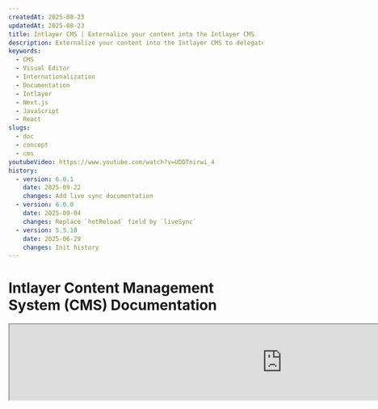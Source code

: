 ```yaml
---
createdAt: 2025-08-23
updatedAt: 2025-08-23
title: Intlayer CMS | Externalize your content into the Intlayer CMS
description: Externalize your content into the Intlayer CMS to delegate the management of your content to your team.
keywords:
  - CMS
  - Visual Editor
  - Internationalization
  - Documentation
  - Intlayer
  - Next.js
  - JavaScript
  - React
slugs:
  - doc
  - concept
  - cms
youtubeVideo: https://www.youtube.com/watch?v=UDDTnirwi_4
history:
  - version: 6.0.1
    date: 2025-09-22
    changes: Add live sync documentation
  - version: 6.0.0
    date: 2025-09-04
    changes: Replace `hotReload` field by `liveSync`
  - version: 5.5.10
    date: 2025-06-29
    changes: Init history
---
```


# Intlayer Content Management System (CMS) Documentation

<iframe title="Visual Editor + CMS for Your Web App: Intlayer Explained" class="m-auto aspect-[16/9] w-full overflow-hidden rounded-lg border-0" allow="autoplay; gyroscope;" loading="lazy" width="1080" height="auto" src="https://www.youtube.com/embed/UDDTnirwi_4?autoplay=0&amp;origin=http://intlayer.org&amp;controls=0&amp;rel=1"/>

The Intlayer CMS is am Application that allows you to externalize your content of an Intlayer project.

For that, Intlayer introduce the concept of 'distant dictionaries'.

![Intlayer CMS Interface](https://github.com/aymericzip/intlayer/blob/main/docs/assets/CMS.png)

## Understanding distant dictionaries

Intlayer make a difference between 'local' and 'remote' dictionaries.

- A 'local' dictionary is a dictionary that is declared in your Intlayer project. Such as the declaration file of a button, or your navigation bar. Externalizing your content do not make sense in this case because this content is not supposed to change often.

- A 'remote' dictionary is a dictionary that is managed through the Intlayer CMS. It could be useful to allow your team to manage your content in direct on your website, and also aims to use A/B testing features and SEO automatic optimization.

## Visual editor vs CMS

The [Intlayer Visual](https://github.com/aymericzip/intlayer/blob/main/docs/docs/en/intlayer_visual_editor.md) editor is a tool that allows you to manage your content in a visual editor for local dictionaries. Once a change is made, the content will be replaced in the code-base. That means that the application will be rebuilt and the page will be reloaded to display the new content.

In contrast, the Intlayer CMS is a tool that allows you to manage your content in a visual editor for distant dictionaries. Once a change is made, the content will **not** impact your code-base. And the website will automatically display the changed content.

## Integrating

For more details on how to install the package, see the relevant section below:

### Integrating with Next.js

For integration with Next.js, refer to the [setup guide](https://github.com/aymericzip/intlayer/blob/main/docs/docs/en/intlayer_with_nextjs_15.md).

### Integrating with Create React App

For integration with Create React App, refer to the [setup guide](https://github.com/aymericzip/intlayer/blob/main/docs/docs/en/intlayer_with_create_react_app.md).

### Integrating with Vite + React

For integration with Vite + React, refer to the [setup guide](https://github.com/aymericzip/intlayer/blob/main/docs/docs/en/intlayer_with_vite+react.md).

## Configuration

In your Intlayer configuration file, you can customize the CMS settings:

```typescript fileName="intlayer.config.ts" codeFormat="typescript"
import type { IntlayerConfig } from "intlayer";

const config: IntlayerConfig = {
  // ... other configuration settings
  editor: {
    /**
     * Required
     *
     * The URL of the application.
     * This is the URL targeted by the visual editor.
     */
    applicationURL: process.env.INTLAYER_APPLICATION_URL,

    /**
     * Required
     *
     * Client ID and client secret are required to enable the editor.
     * They allow the identify the user who is editing the content.
     * They can be obtained by creating a new client in the Intlayer Dashboard - Projects (https://intlayer.org/dashboard/projects).
     * clientId: process.env.INTLAYER_CLIENT_ID,
     * clientSecret: process.env.INTLAYER_CLIENT_SECRET,
     */
    clientId: process.env.INTLAYER_CLIENT_ID,
    clientSecret: process.env.INTLAYER_CLIENT_SECRET,

    /**
     * Optional
     *
     * In the case you are self-hosting the Intlayer CMS, you can set the URL of the CMS.
     *
     * The URL of the Intlayer CMS.
     * By default, it is set to https://intlayer.org
     */
    cmsURL: process.env.INTLAYER_CMS_URL,

    /**
     * Optional
     *
     * In the case you are self-hosting the Intlayer CMS, you can set the URL of the backend.
     *
     * The URL of the Intlayer CMS.
     * By default, it is set to https://back.intlayer.org
     */
    backendURL: process.env.INTLAYER_BACKEND_URL,
  },
};

export default config;
```

```javascript fileName="intlayer.config.mjs" codeFormat="esm"
/** @type {import('intlayer').IntlayerConfig} */
const config = {
  // ... other configuration settings
  editor: {
    /**
     * Required
     *
     * The URL of the application.
     * This is the URL targeted by the visual editor.
     */
    applicationURL: process.env.INTLAYER_APPLICATION_URL,

    /**
     * Required
     *
     * Client ID and client secret are required to enable the editor.
     * They allow the identify the user who is editing the content.
     * They can be obtained by creating a new client in the Intlayer Dashboard - Projects (https://intlayer.org/dashboard/projects).
     * clientId: process.env.INTLAYER_CLIENT_ID,
     * clientSecret: process.env.INTLAYER_CLIENT_SECRET,
     */
    clientId: process.env.INTLAYER_CLIENT_ID,
    clientSecret: process.env.INTLAYER_CLIENT_SECRET,

    /**
     * Optional
     *
     * In the case you are self-hosting the Intlayer CMS, you can set the URL of the CMS.
     *
     * The URL of the Intlayer CMS.
     * By default, it is set to https://intlayer.org
     */
    cmsURL: process.env.INTLAYER_CMS_URL,

    /**
     * Optional
     *
     * In the case you are self-hosting the Intlayer CMS, you can set the URL of the backend.
     *
     * The URL of the Intlayer CMS.
     * By default, it is set to https://back.intlayer.org
     */
    backendURL: process.env.INTLAYER_BACKEND_URL,
  },
};

export default config;
```

```javascript fileName="intlayer.config.cjs" codeFormat="commonjs"
/** @type {import('intlayer').IntlayerConfig} */
const config = {
  // ... other configuration settings
  editor: {
    /**
     * Required
     *
     * The URL of the application.
     * This is the URL targeted by the visual editor.
     */
    applicationURL: process.env.INTLAYER_APPLICATION_URL,

    /**
     * Required
     *
     * Client ID and client secret are required to enable the editor.
     * They allow the identify the user who is editing the content.
     * They can be obtained by creating a new client in the Intlayer Dashboard - Projects (https://intlayer.org/dashboard/projects).
     * clientId: process.env.INTLAYER_CLIENT_ID,
     * clientSecret: process.env.INTLAYER_CLIENT_SECRET,
     */
    clientId: process.env.INTLAYER_CLIENT_ID,
    clientSecret: process.env.INTLAYER_CLIENT_SECRET,

    /**
     * Optional
     *
     * In the case you are self-hosting the Intlayer CMS, you can set the URL of the CMS.
     *
     * The URL of the Intlayer CMS.
     * By default, it is set to https://intlayer.org
     */
    cmsURL: process.env.INTLAYER_CMS_URL,

    /**
     * Optional
     *
     * In the case you are self-hosting the Intlayer CMS, you can set the URL of the backend.
     *
     * The URL of the Intlayer CMS.
     * By default, it is set to https://back.intlayer.org
     */
    backendURL: process.env.INTLAYER_BACKEND_URL,
  },
};

module.exports = config;
```

> If you don't have a client ID and client secret, you can obtain them by creating a new client in the [Intlayer Dashboard - Projects](https://intlayer.org/dashboard/projects).

> To see all available parameters, refer to the [configuration documentation](https://github.com/aymericzip/intlayer/blob/main/docs/docs/en/configuration.md).

## Using the CMS

### Push your configuration

To configure the Intlayer CMS, you can use the [intlayer CLI](https://github.com/aymericzip/intlayer/tree/main/docs/en/intlayer_cli.md) commands.

```bash
npx intlayer config push
```

> If you use environment variables in your `intlayer.config.ts` configuration file, you can specify the desired environment using the `--env` argument:

```bash
npx intlayer config push --env production
```

This command uploads your configuration to the Intlayer CMS.

### Push a dictionary

To transform your locale dictionaries in a distant dictionary, you can use the [intlayer CLI](https://github.com/aymericzip/intlayer/tree/main/docs/en/intlayer_cli.md) commands.

```bash
npx intlayer dictionary push -d my-first-dictionary-key
```

> If you use environment variables in your `intlayer.config.ts` configuration file, you can specify the desired environment using the `--env` argument:

```bash
npx intlayer dictionary push -d my-first-dictionary-key --env production
```

This command uploads your initial content dictionaries, making them available for asynchronous fetching and editing through the Intlayer platform.

### Edit the dictionary

Then you will be able to see and manage your dictionary in the [Intlayer CMS](https://intlayer.org/dashboard/content).

## Live sync

Live Sync lets your app reflect CMS content changes at runtime. No rebuild or redeploy required. When enabled, updates are streamed to a Live Sync server that refreshes the dictionaries your application reads.

Enable Live Sync by updating your Intlayer configuration:

```typescript fileName="intlayer.config.ts" codeFormat="typescript"
import type { IntlayerConfig } from "intlayer";

const config: IntlayerConfig = {
  // ... other configuration settings
  editor: {
    /**
     * Enables hot reloading of locale configurations when changes are detected.
     * For example, when a dictionary is added or updated, the application updates
     * the content displayed on the page.
     *
     * Because hot reloading requires a continuous connection to the server, it is
     * only available for clients of the `enterprise` plan.
     *
     * Default: false
     */
    liveSync: true,
  },
  build: {
    /**
     * Controls how dictionaries are imported:
     *
     * - "live": Dictionaries are fetched dynamically using the Live Sync API.
     *   Replaces useIntlayer with useDictionaryDynamic.
     *
     * Note: Live mode uses the Live Sync API to fetch dictionaries. If the API call
     * fails, dictionaries are imported dynamically.
     * Note: Only dictionaries with remote content and "live" flags use live mode.
     * Others use dynamic mode for performance.
     */
    importMode: "live",
  },
};

export default config;
```

```javascript fileName="intlayer.config.mjs" codeFormat="esm"
/** @type {import('intlayer').IntlayerConfig} */
const config = {
  // ... other configuration settings
  editor: {
    /**
     * Enables hot reloading of locale configurations when changes are detected.
     * For example, when a dictionary is added or updated, the application updates
     * the content displayed on the page.
     *
     * Because hot reloading requires a continuous connection to the server, it is
     * only available for clients of the `enterprise` plan.
     *
     * Default: false
     */
    liveSync: true,
  },
  build: {
    /**
     * Controls how dictionaries are imported:
     *
     * - "live": Dictionaries are fetched dynamically using the Live Sync API.
     *   Replaces useIntlayer with useDictionaryDynamic.
     *
     * Note: Live mode uses the Live Sync API to fetch dictionaries. If the API call
     * fails, dictionaries are imported dynamically.
     * Note: Only dictionaries with remote content and "live" flags use live mode.
     * Others use dynamic mode for performance.
     */
    importMode: "live",
  },
};

export default config;
```

```javascript fileName="intlayer.config.cjs" codeFormat="commonjs"
/** @type {import('intlayer').IntlayerConfig} */
const config = {
  // ... other configuration settings
  editor: {
    /**
     * Enables hot reloading of locale configurations when changes are detected.
     * For example, when a dictionary is added or updated, the application updates
     * the content displayed on the page.
     *
     * Because hot reloading requires a continuous connection to the server, it is
     * only available for clients of the `enterprise` plan.
     *
     * Default: false
     */
    liveSync: true,

    /**
     * The port of the Live Sync server.
     *
     * Default: 4000
     */
    liveSyncPort: 4000,

    /**
     * The URL of the Live Sync server.
     *
     * Default: http://localhost:{liveSyncPort}
     */
    liveSyncURL: "https://live.example.com",
  },
  build: {
    /**
     * Controls how dictionaries are imported:
     *
     * - "live": Dictionaries are fetched dynamically using the Live Sync API.
     *   Replaces useIntlayer with useDictionaryDynamic.
     *
     * Note: Live mode uses the Live Sync API to fetch dictionaries. If the API call
     * fails, dictionaries are imported dynamically.
     * Note: Only dictionaries with remote content and "live" flags use live mode.
     * Others use dynamic mode for performance.
     */
    importMode: "live",
  },
};

module.exports = config;
```

Start the Live Sync server to wrap your application:

Example using standalone server:

```json5 fileName="package.json"
{
  "scripts": {
    // ... other scripts
    "live:start": "npx intlayer live",
  },
}
```

You can also use your application server in parallel using the `--process` argument.

Example using Next.js:

```json5 fileName="package.json"
{
  "scripts": {
    // ... other scripts
    "build": "next build",
    "dev": "next dev",
    "start": "npx intlayer live --process 'next start'",
  },
}
```

Example using Vite:

```json5 fileName="package.json"
{
  "scripts": {
    // ... other scripts
    "build": "vite build",
    "dev": "vite dev",
    "start": "npx intlayer live --process 'vite start'",
  },
}
```

The Live Sync server wraps your application and automatically applies updated content as it arrives.

To receive change notifications from the CMS, the Live Sync server maintains an SSE connection to the backend. When content changes in the CMS, the backend forwards the update to the Live Sync server, which writes the new dictionaries. Your application will reflect the update on the next navigation or browser reload—no rebuild required.

Flow chart (CMS/Backend -> Live Sync Server -> Application Server -> Frontend):

![Live Sync Flow CMS/Backend/Live Sync Server/Application Server/Frontend Schema](https://github.com/aymericzip/intlayer/blob/main/docs/assets/live_sync_flow_scema.svg)

How it works:

![Live Sync Logic Schema](https://github.com/aymericzip/intlayer/blob/main/docs/assets/live_sync_logic_schema.svg)

### Development workflow (local)

- In development, all remote dictionaries are fetched when the application starts, so you can test updates quickly.
- To test Live Sync locally with Next.js, wrap your dev server:

```json5 fileName="package.json"
{
  "scripts": {
    // ... other scripts
    "dev": "npx intlayer live --process 'next dev'",
    // "dev": "npx intlayer live --process 'vite dev'", // For Vite
  },
}
```

Enable optimization so Intlayer applies the Live import transformations during development:

```typescript fileName="intlayer.config.ts" codeFormat="typescript"
import type { IntlayerConfig } from "intlayer";

const config: IntlayerConfig = {
  editor: {
    applicationURL: "http://localhost:5173",
    liveSyncURL: "http://localhost:4000",
    liveSync: true,
  },
  build: {
    optimize: true, // default: process.env.NODE_ENV === 'production'
    importMode: "live",
  },
};

export default config;
```

```javascript fileName="intlayer.config.mjs" codeFormat="esm"
/** @type {import('intlayer').IntlayerConfig} */
const config = {
  editor: {
    applicationURL: "http://localhost:5173",
    liveSyncURL: "http://localhost:4000",
    liveSync: true,
  },
  build: {
    optimize: true, // default: process.env.NODE_ENV === 'production'
    importMode: "live",
  },
};

export default config;
```

```javascript fileName="intlayer.config.cjs" codeFormat="commonjs"
/** @type {import('intlayer').IntlayerConfig} */
const config = {
  editor: {
    applicationURL: "http://localhost:5173",
    liveSyncURL: "http://localhost:4000",
    liveSync: true,
  },
  build: {
    optimize: true, // default: process.env.NODE_ENV === 'production'
    importMode: "live",
  },
};

module.exports = config;
```

This setup wraps your dev server with the Live Sync server, fetches remote dictionaries at startup, and streams updates from the CMS via SSE. Refresh the page to see changes.

Notes and constraints:

- Add the live sync origin to your site security policy (CSP). Ensure the live sync URL is allowed in `connect-src` (and `frame-ancestors` if relevant).
- Live Sync does not work with static output. For Next.js, the page must be dynamic to receive updates at runtime (e.g., use `generateStaticParams`, `generateMetadata`, `getServerSideProps`, or `getStaticProps` appropriately to avoid full static-only constraints).
- In the CMS, each dictionary has a `live` flag. Only dictionaries with `live=true` are fetched via the live sync API; others are imported dynamically and remain unchanged at runtime.
- The `live` flag is evaluated for each dictionary at build time. If remote content wasn't flagged `live=true` during build, you must rebuild to enable Live Sync for that dictionary.
- The live sync server must be able to write to `.intlayer`. In containers, ensure write access to `/.intlayer`.

## Debug

If you encounter any issues with the CMS, check the following:

- The application is running.

- The [`editor`](https://intlayer.org/doc/concept/configuration#editor-configuration) configuration are correctly set in your Intlayer configuration file.
  - Required fields:
    - The application URL should match the one you set in the editor configuration (`applicationURL`).
    - The CMS URL

- Ensure that the project configuration was pushed to the Intlayer CMS.

- The visual editor use an iframe to display your website. Ensure that the Content Security Policy (CSP) of your website allows the CMS url as `frame-ancestors` ('https://intlayer.org' by default). Check the editor console for any error.
